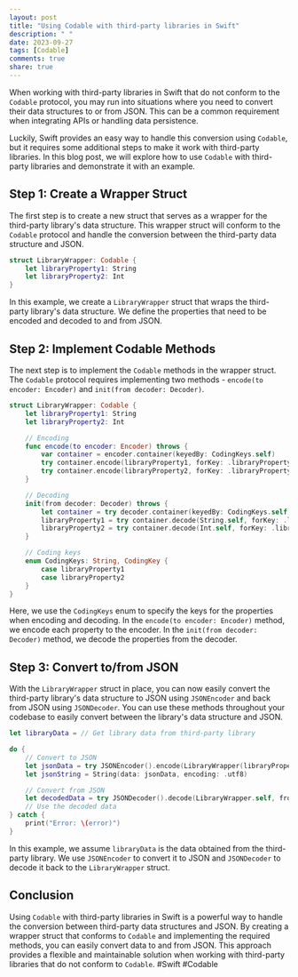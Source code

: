 ```yaml
---
layout: post
title: "Using Codable with third-party libraries in Swift"
description: " "
date: 2023-09-27
tags: [Codable]
comments: true
share: true
---
```


When working with third-party libraries in Swift that do not conform to the `Codable` protocol, you may run into situations where you need to convert their data structures to or from JSON. This can be a common requirement when integrating APIs or handling data persistence.

Luckily, Swift provides an easy way to handle this conversion using `Codable`, but it requires some additional steps to make it work with third-party libraries. In this blog post, we will explore how to use `Codable` with third-party libraries and demonstrate it with an example.

## Step 1: Create a Wrapper Struct

The first step is to create a new struct that serves as a wrapper for the third-party library's data structure. This wrapper struct will conform to the `Codable` protocol and handle the conversion between the third-party data structure and JSON.

```swift
struct LibraryWrapper: Codable {
    let libraryProperty1: String
    let libraryProperty2: Int
}
```

In this example, we create a `LibraryWrapper` struct that wraps the third-party library's data structure. We define the properties that need to be encoded and decoded to and from JSON.

## Step 2: Implement Codable Methods

The next step is to implement the `Codable` methods in the wrapper struct. The `Codable` protocol requires implementing two methods - `encode(to encoder: Encoder)` and `init(from decoder: Decoder)`.

```swift
struct LibraryWrapper: Codable {
    let libraryProperty1: String
    let libraryProperty2: Int

    // Encoding
    func encode(to encoder: Encoder) throws {
        var container = encoder.container(keyedBy: CodingKeys.self)
        try container.encode(libraryProperty1, forKey: .libraryProperty1)
        try container.encode(libraryProperty2, forKey: .libraryProperty2)
    }

    // Decoding
    init(from decoder: Decoder) throws {
        let container = try decoder.container(keyedBy: CodingKeys.self)
        libraryProperty1 = try container.decode(String.self, forKey: .libraryProperty1)
        libraryProperty2 = try container.decode(Int.self, forKey: .libraryProperty2)
    }

    // Coding keys
    enum CodingKeys: String, CodingKey {
        case libraryProperty1
        case libraryProperty2
    }
}
```

Here, we use the `CodingKeys` enum to specify the keys for the properties when encoding and decoding. In the `encode(to encoder: Encoder)` method, we encode each property to the encoder. In the `init(from decoder: Decoder)` method, we decode the properties from the decoder.

## Step 3: Convert to/from JSON

With the `LibraryWrapper` struct in place, you can now easily convert the third-party library's data structure to JSON using `JSONEncoder` and back from JSON using `JSONDecoder`. You can use these methods throughout your codebase to easily convert between the library's data structure and JSON.

```swift
let libraryData = // Get library data from third-party library

do {
    // Convert to JSON
    let jsonData = try JSONEncoder().encode(LibraryWrapper(libraryProperty1: libraryData.property1, libraryProperty2: libraryData.property2))
    let jsonString = String(data: jsonData, encoding: .utf8)

    // Convert from JSON
    let decodedData = try JSONDecoder().decode(LibraryWrapper.self, from: jsonData)
    // Use the decoded data
} catch {
    print("Error: \(error)")
}
```

In this example, we assume `libraryData` is the data obtained from the third-party library. We use `JSONEncoder` to convert it to JSON and `JSONDecoder` to decode it back to the `LibraryWrapper` struct.

## Conclusion

Using `Codable` with third-party libraries in Swift is a powerful way to handle the conversion between third-party data structures and JSON. By creating a wrapper struct that conforms to `Codable` and implementing the required methods, you can easily convert data to and from JSON. This approach provides a flexible and maintainable solution when working with third-party libraries that do not conform to `Codable`. #Swift #Codable